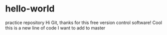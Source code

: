 # hello-world
practice repository
Hi Git, thanks for this free version control software! Cool
this is a new line of code I want to add to master
